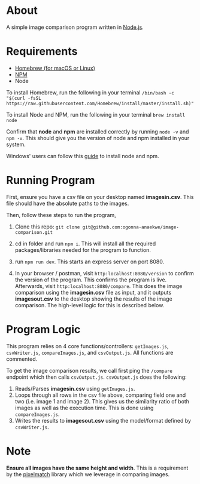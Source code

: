 # About
A simple image comparison program written in [Node.js](https://nodejs.org/en/).

# Requirements
- [Homebrew (for macOS or Linux)](https://brew.sh/)
- [NPM](https://www.npmjs.com/)
- Node

To install Homebrew, run the following in your terminal
```/bin/bash -c "$(curl -fsSL https://raw.githubusercontent.com/Homebrew/install/master/install.sh)"```

To install Node and NPM, run the following in your terminal
```brew install node```

Confirm that **node** and **npm** are installed correctly by running
```node -v``` and ```npm -v```. This should give you the version of node and npm installed in your system.

Windows' users can follow this [guide](https://guide.freecodecamp.org/javascript/tutorials/how-to-install-node-js-and-npm-on-windows/) to install node and npm.

# Running Program
First, ensure you have a csv file on your desktop named **imagesin.csv**. This file should have the absolute paths to the images.

Then, follow these steps to run the program,
1. Clone this repo:
```git clone git@github.com:ogonna-anaekwe/image-comparison.git```

2. cd in folder and run ```npm i```. This will install all the required packages/libraries needed for the program to function.

3. run ```npm run dev```. This starts an express server on port 8080.

4. In your browser / postman, visit ```http:localhost:8080/version``` to confirm the version of the program. This confirms the program is live. Afterwards, visit ```http:localhost:8080/compare```. This does the image comparison using the **imagesin.csv** file as input, and it outputs **imagesout.csv** to the desktop showing the results of the image comparison. The high-level logic for this is described below.

# Program Logic
This program relies on 4 core functions/controllers: ```getImages.js```, ```csvWriter.js```, ```compareImages.js```, and ```csvOutput.js```. All functions are commented.

To get the image comparison results, we call first ping the ```/compare``` endpoint which then calls ```csvOutput.js```. ```csvOutput.js``` does the following:
1. Reads/Parses **imagesin.csv** using ```getImages.js```.
2. Loops through all rows in the csv file above, comparing field one and two (i.e. image 1 and image 2). This gives us the similarity ratio of both images as well as the execution time. This is done using ```compareImages.js```.
3. Writes the results to **imagesout.csv** using the model/format defined by ```csvWriter.js```.

# Note
**Ensure all images have the same height and width**. This is a requirement by the [pixelmatch](https://www.npmjs.com/package/pixelmatch) library which we leverage in comparing images. 

